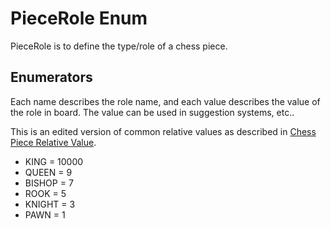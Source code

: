 # PieceRole Enum

PieceRole is to define the type/role of a chess piece.

## Enumerators

Each name describes the role name, and each value describes the value of the role in board. The value can be used in suggestion systems, etc..

This is an edited version of common relative values as described in [Chess Piece Relative Value](https://en.wikipedia.org/wiki/Chess_piece_relative_value#Standard_valuations).

*   KING   = 10000
*   QUEEN  = 9
*   BISHOP = 7
*   ROOK   = 5
*   KNIGHT = 3
*   PAWN   = 1


